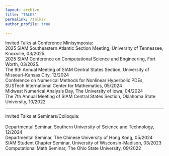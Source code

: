 ```yaml
---
layout: archive
title: "TALKS"
permalink: /talks/
author_profile: true
 
---
```


Invited Talks at Conference Minisymposia:<br> 
2025 SIAM Southeastern Atlantic Section Meeting, University of Tennessee, Knoxville, 03/2025.<br>
2025 SIAM Conference on Computational Science and Engineering, Fort Worth, 03/2025.<br>
The 9th Annual Meeting of SIAM Central States Section, University of Missouri-Kansas City, 12/2024 <br>
Conference on Numerical Methods for Nonlinear Hyperbolic PDEs, SUSTech International Center for Mathematics, 05/2024 <br>
Midwest Numerical Analysis Day, The University of Iowa, 04/2024<br>
The 7th Annual Meeting of SIAM Central States Section, Oklahoma State University, 10/2022<br>
 
   ---

Invited Talks at Seminars/Colloquia:<br>  
Departmental Seminar, Southern University of Science and Technology, 12/2024<br>
Departmental Seminar, The Chinese University of Hong Kong, 05/2024<br>
SIAM Student Chapter Seminar, University of Wisconsin-Madison,  03/2023<br>
Computational Math Seminar, The Ohio State University, 09/2022<br>
 




 

